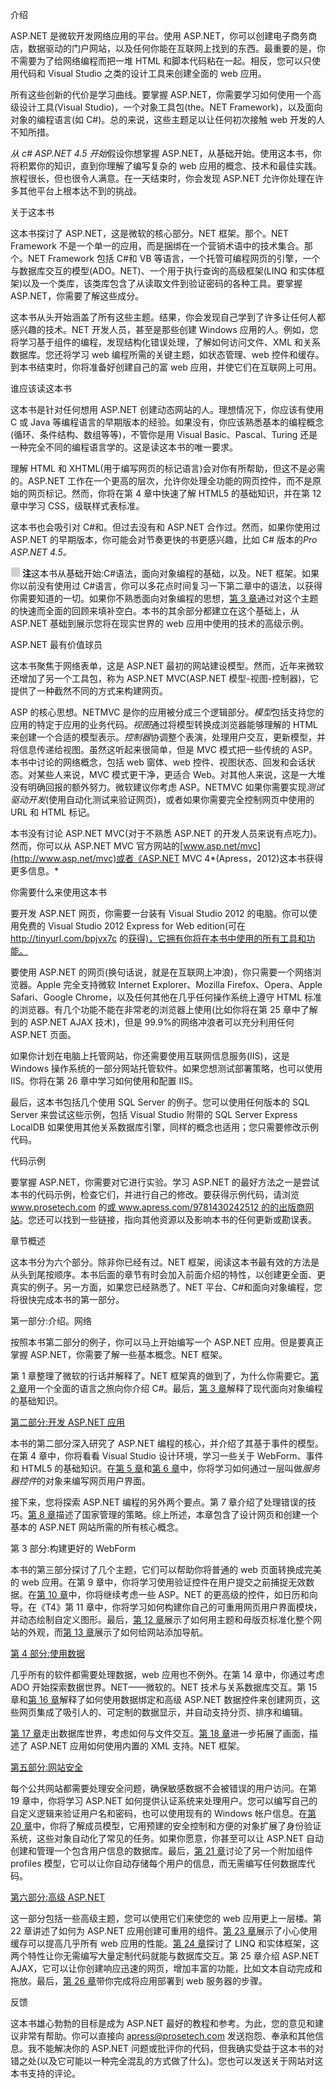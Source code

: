 介绍

ASP.NET 是微软开发网络应用的平台。使用 ASP.NET，你可以创建电子商务商店，数据驱动的门户网站，以及任何你能在互联网上找到的东西。最重要的是，你不需要为了给网络编程而把一堆 HTML 和脚本代码粘在一起。相反，您可以只使用代码和 Visual Studio 之类的设计工具来创建全面的 web 应用。

所有这些创新的代价是学习曲线。要掌握 ASP.NET，你需要学习如何使用一个高级设计工具(Visual Studio)，一个对象工具包(the。NET Framework)，以及面向对象的编程语言(如 C#)。总的来说，这些主题足以让任何初次接触 web 开发的人不知所措。

*从 c# ASP.NET 4.5 开始*假设你想掌握 ASP.NET，从基础开始。使用这本书，你将积累你的知识，直到你理解了编写复杂的 web 应用的概念、技术和最佳实践。旅程很长，但也很令人满意。在一天结束时，你会发现 ASP.NET 允许你处理在许多其他平台上根本达不到的挑战。

关于这本书

这本书探讨了 ASP.NET，这是微软的核心部分。NET 框架。那个。NET Framework 不是一个单一的应用，而是捆绑在一个营销术语中的技术集合。那个。NET Framework 包括 C#和 VB 等语言，一个托管可编程网页的引擎，一个与数据库交互的模型(ADO。NET)、一个用于执行查询的高级框架(LINQ 和实体框架)以及一个类库，该类库包含了从读取文件到验证密码的各种工具。要掌握 ASP.NET，你需要了解这些成分。

这本书从头开始涵盖了所有这些主题。结果，你会发现自己学到了许多让任何人都感兴趣的技术。NET 开发人员，甚至是那些创建 Windows 应用的人。例如，您将学习基于组件的编程，发现结构化错误处理，了解如何访问文件、XML 和关系数据库。您还将学习 web 编程所需的关键主题，如状态管理、web 控件和缓存。到本书结束时，你将准备好创建自己的富 web 应用，并使它们在互联网上可用。

谁应该读这本书

这本书是针对任何想用 ASP.NET 创建动态网站的人。理想情况下，你应该有使用 C 或 Java 等编程语言的早期版本的经验。如果没有，你应该熟悉基本的编程概念(循环、条件结构、数组等等)，不管你是用 Visual Basic、Pascal、Turing 还是一种完全不同的编程语言学的。这是读这本书的唯一要求。

理解 HTML 和 XHTML(用于编写网页的标记语言)会对你有所帮助，但这不是必需的。ASP.NET 工作在一个更高的层次，允许你处理全功能的网页控件，而不是原始的网页标记。然而，你将在第 4 章中快速了解 HTML5 的基础知识，并在第 12 章中学习 CSS，级联样式表标准。

这本书也会吸引对 C#和。但过去没有和 ASP.NET 合作过。然而，如果你使用过 ASP.NET 的早期版本，你可能会对节奏更快的书更感兴趣，比如 C# 版本的*Pro ASP.NET 4.5。*

![image](img/sq.jpg) **注**这本书从基础开始:C#语法，面向对象编程的基础，以及。NET 框架。如果你以前没有使用过 C#语言，你可以多花点时间复习一下第二章中的语法，以获得你需要知道的一切。如果你不熟悉面向对象编程的思想，[第 3 章](03.html)通过对这个主题的快速而全面的回顾来填补空白。本书的其余部分都建立在这个基础上，从 ASP.NET 基础到展示您将在现实世界的 web 应用中使用的技术的高级示例。

ASP.NET 最有价值球员

这本书聚焦于网络表单，这是 ASP.NET 最初的网站建设模型。然而，近年来微软还增加了另一个工具包，称为 ASP.NET MVC(ASP.NET 模型-视图-控制器)，它提供了一种截然不同的方式来构建网页。

ASP 的核心思想。NETMVC 是你的应用被分成三个逻辑部分。*模型*包括支持您的应用的特定于应用的业务代码。*视图*通过将模型转换成浏览器能够理解的 HTML 来创建一个合适的模型表示。*控制器*协调整个表演，处理用户交互，更新模型，并将信息传递给视图。虽然这听起来很简单，但是 MVC 模式把一些传统的 ASP。本书中讨论的网络概念，包括 web 窗体、web 控件、视图状态、回发和会话状态。对某些人来说，MVC 模式更干净，更适合 Web。对其他人来说，这是一大堆没有明确回报的额外努力。微软建议你考虑 ASP。NETMVC 如果你需要实现*测试驱动开发*(使用自动化测试来验证网页)，或者如果你需要完全控制网页中使用的 URL 和 HTML 标记。

本书没有讨论 ASP.NET MVC(对于不熟悉 ASP.NET 的开发人员来说有点吃力)。然而，你可以从 ASP.NET MVC 官方网站的[www.asp.net/mvc](http://www.asp.net/mvc)或者《ASP.NET MVC 4*(Apress，2012)这本书获得更多信息。*

你需要什么来使用这本书

要开发 ASP.NET 网页，你需要一台装有 Visual Studio 2012 的电脑。你可以使用免费的 Visual Studio 2012 Express for Web edition(可在 http://tinyurl.com/bpjvx7c 的[获得)，它拥有你将在本书中使用的所有工具和功能。](http://tinyurl.com/bpjvx7c)

要使用 ASP.NET 的网页(换句话说，就是在互联网上冲浪)，你只需要一个网络浏览器。Apple 完全支持微软 Internet Explorer、Mozilla Firefox、Opera、Apple Safari、Google Chrome，以及任何其他在几乎任何操作系统上遵守 HTML 标准的浏览器。有几个功能不能在非常老的浏览器上使用(比如你将在第 25 章中了解到的 ASP.NET AJAX 技术)，但是 99.9%的网络冲浪者可以充分利用任何 ASP.NET 页面。

如果你计划在电脑上托管网站，你还需要使用互联网信息服务(IIS)，这是 Windows 操作系统的一部分网站托管软件。如果您想测试部署策略，也可以使用 IIS。你将在第 26 章中学习如何使用和配置 IIS。

最后，这本书包括几个使用 SQL Server 的例子。您可以使用任何版本的 SQL Server 来尝试这些示例，包括 Visual Studio 附带的 SQL Server Express LocalDB 如果使用其他关系数据库引擎，同样的概念也适用；您只需要修改示例代码。

代码示例

要掌握 ASP.NET，你需要对它进行实验。学习 ASP.NET 的最好方法之一是尝试本书的代码示例，检查它们，并进行自己的修改。要获得示例代码，请浏览 www.prosetech.com 的[或 www.apress.com/9781430242512 的](http://www.prosetech.com)[的出版商网站](http://www.apress.com/9781430242512)。您还可以找到一些链接，指向其他资源以及影响本书的任何更新或勘误表。

章节概述

这本书分为六个部分。除非你已经有过。NET 框架，阅读这本书最有效的方法是从头到尾按顺序。本书后面的章节有时会加入前面介绍的特性，以创建更全面、更真实的例子。另一方面，如果您已经熟悉了。NET 平台、C#和面向对象编程，您将很快完成本书的第一部分。

第一部分:介绍。网络

按照本书第二部分的例子，你可以马上开始编写一个 ASP.NET 应用。但是要真正掌握 ASP.NET，你需要了解一些基本概念。NET 框架。

第 1 章整理了微软的行话并解释了。NET 框架真的做到了，为什么你需要它。[第 2 章](02.html)用一个全面的语言之旅向你介绍 C#。最后，[第 3 章](03.html)解释了现代面向对象编程的基础知识。

[第二部分:开发 ASP.NET 应用](pt2.html)

本书的第二部分深入研究了 ASP.NET 编程的核心，并介绍了其基于事件的模型。在第 4 章中，你将看看 Visual Studio 设计环境，学习一些关于 WebForm、事件和 HTML5 的基础知识。在[第 5 章](05.html)和[第 6 章](06.html)中，你将学习如何通过一层叫做*服务器控件*的对象来编写网页用户界面。

接下来，您将探索 ASP.NET 编程的另外两个要点。第 7 章介绍了处理错误的技巧。[第 8 章](08.html)描述了国家管理的策略。综上所述，本章包含了设计网页和创建一个基本的 ASP.NET 网站所需的所有核心概念。

第 3 部分:构建更好的 WebForm

本书的第三部分探讨了几个主题，它们可以帮助你将普通的 web 页面转换成完美的 web 应用。在第 9 章中，你将学习使用验证控件在用户提交之前捕捉无效数据。在[第 10 章](10.html)中，你将继续考虑一些 ASP。NET 的更高级的控件，如日历和向导。在《T4》第 11 章中，你将学习如何构建你自己的可重用网页用户界面模块，并动态绘制自定义图形。最后，[第 12 章](12.html)展示了如何用主题和母版页标准化整个网站的外观，而[第 13 章](13.html)展示了如何给网站添加导航。

[第 4 部分:使用数据](pt4.html)

几乎所有的软件都需要处理数据，web 应用也不例外。在第 14 章中，你通过考虑 ADO 开始探索数据世界。NET——微软的。NET 技术与关系数据库交互。第 15 章和[第 16 章](16.html)解释了如何使用数据绑定和高级 ASP.NET 数据控件来创建网页，这些网页集成了吸引人的、可定制的数据显示，并自动支持分页、排序和编辑。

[第 17 章](17.html)走出数据库世界，考虑如何与文件交互。[第 18 章](18.html)进一步拓展了画面，描述了 ASP.NET 应用如何使用内置的 XML 支持。NET 框架。

[第五部分:网站安全](pt5.html)

每个公共网站都需要处理安全问题，确保敏感数据不会被错误的用户访问。在第 19 章中，你将学习 ASP.NET 如何提供认证系统来处理用户。您可以编写自己的自定义逻辑来验证用户名和密码，也可以使用现有的 Windows 帐户信息。在[第 20 章](20.html)中，你将了解成员模型，它用预建的安全控制和方便的对象扩展了身份验证系统，这些对象自动化了常见的任务。如果你愿意，你甚至可以让 ASP.NET 自动创建和管理一个包含用户信息的数据库。最后，[第 21 章](21.html)讨论了另一个附加组件 profiles 模型，它可以让你自动存储每个用户的信息，而无需编写任何数据库代码。

[第六部分:高级 ASP.NET](pt6.html)

这一部分包括一些高级主题，您可以使用它们来使您的 web 应用更上一层楼。第 22 章讲述了如何为 ASP.NET 应用创建可重用的组件。[第 23 章](23.html)展示了小心使用缓存可以提高几乎所有 web 应用的性能。[第 24 章](24.html)探讨了 LINQ 和实体框架，这两个特性让你无需编写大量定制代码就能与数据库交互。第 25 章介绍 ASP.NET AJAX，它可以让你创建响应迅速的网页，增加丰富的功能，比如文本自动完成和拖放。最后，[第 26 章](26.html)带你完成将应用部署到 web 服务器的步骤。

反馈

这本书雄心勃勃的目标是成为 ASP.NET 最好的教程和参考。为此，您的意见和建议非常有帮助。你可以直接向 apress@prosetech.com 发送抱怨、奉承和其他信息。我不能解决你的 ASP.NET 问题或批评你的代码，但我确实受益于这本书的对错之处(以及它可能以一种完全混乱的方式做了什么)。您也可以发送关于网站对这本书支持的评论。